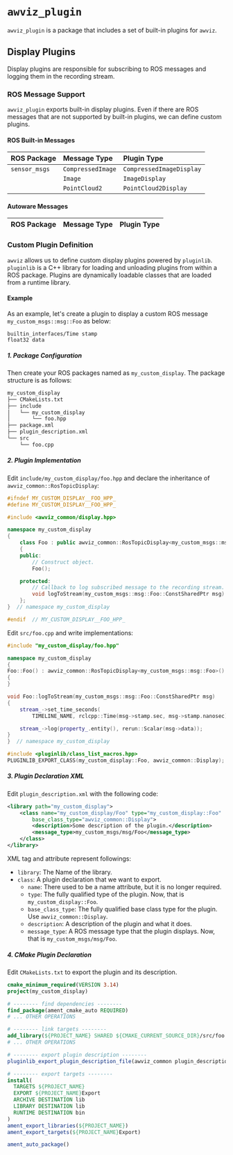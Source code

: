 # `awviz_plugin`

`awviz_plugin` is a package that includes a set of built-in plugins for `awviz`.

## Display Plugins

Display plugins are responsible for subscribing to ROS messages and logging them in the recording stream.

### ROS Message Support

`awviz_plugin` exports built-in display plugins.
Even if there are ROS messages that are not supported by built-in plugins, we can define custom plugins.

#### ROS Built-in Messages

| ROS Package   | Message Type      | Plugin Type              |
| :------------ | :---------------- | :----------------------- |
| `sensor_msgs` | `CompressedImage` | `CompressedImageDisplay` |
|               | `Image`           | `ImageDisplay`           |
|               | `PointCloud2`     | `PointCloud2Display`     |

#### Autoware Messages

| ROS Package | Message Type | Plugin Type |
| :---------- | :----------- | :---------- |

### Custom Plugin Definition

`awviz` allows us to define custom display plugins powered by `pluginlib`.
`pluginlib` is a C++ library for loading and unloading plugins from within a ROS package.
Plugins are dynamically loadable classes that are loaded from a runtime library.

#### Example

As an example, let's create a plugin to display a custom ROS message `my_custom_msgs::msg::Foo` as below:

```msg
builtin_interfaces/Time stamp
float32 data
```

##### 1. Package Configuration

Then create your ROS packages named as `my_custom_display`. The package structure is as follows:

```bash
my_custom_display
├── CMakeLists.txt
├── include
│   └── my_custom_display
│       └── foo.hpp
├── package.xml
├── plugin_description.xml
└── src
    └── foo.cpp
```

##### 2. Plugin Implementation

Edit `include/my_custom_display/foo.hpp` and declare the inheritance of `awviz_common::RosTopicDisplay`:

```c++
#ifndef MY_CUSTOM_DISPLAY__FOO_HPP_
#define MY_CUSTOM_DISPLAY__FOO_HPP_

#include <awviz_common/display.hpp>

namespace my_custom_display
{
    class Foo : public awviz_common::RosTopicDisplay<my_custom_msgs::msg::Foo>
    {
    public:
        // Construct object.
        Foo();

    protected:
        // Callback to log subscribed message to the recording stream.
        void logToStream(my_custom_msgs::msg::Foo::ConstSharedPtr msg) override;
    };
}  // namespace my_custom_display

#endif  // MY_CUSTOM_DISPLAY__FOO_HPP_
```

Edit `src/foo.cpp` and write implementations:

```c++
#include "my_custom_display/foo.hpp"

namespace my_custom_display
{
Foo::Foo() : awviz_common::RosTopicDisplay<my_custom_msgs::msg::Foo>()
{
}

void Foo::logToStream(my_custom_msgs::msg::Foo::ConstSharedPtr msg)
{
    stream_->set_time_seconds(
        TIMELINE_NAME, rclcpp::Time(msg->stamp.sec, msg->stamp.nanosec).seconds());

    stream_->log(property_.entity(), rerun::Scalar(msg->data));
}
}  // namespace my_custom_display

#include <pluginlib/class_list_macros.hpp>
PLUGINLIB_EXPORT_CLASS(my_custom_display::Foo, awviz_common::Display);
```

##### 3. Plugin Declaration XML

Edit `plugin_description.xml` with the following code:

```xml
<library path="my_custom_display">
    <class name="my_custom_display/Foo" type="my_custom_display::Foo"
        base_class_type="awviz_common::Display">
        <description>Some description of the plugin.</description>
        <message_type>my_custom_msgs/msg/Foo</message_type>
    </class>
</library>
```

XML tag and attribute represent followings:

- `library`: The Name of the library.
- `class`: A plugin declaration that we want to export.
  - `name`: There used to be a name attribute, but it is no longer required.
  - `type`: The fully qualified type of the plugin. Now, that is `my_custom_display::Foo`.
  - `base_class_type`: The fully qualified base class type for the plugin. Use `awviz_common::Display`.
  - `description`: A description of the plugin and what it does.
  - `message_type`: A ROS message type that the plugin displays. Now, that is `my_custom_msgs/msg/Foo`.

##### 4. CMake Plugin Declaration

Edit `CMakeLists.txt` to export the plugin and its description.

```cmake
cmake_minimum_required(VERSION 3.14)
project(my_custom_display)

# -------- find dependencies --------
find_package(ament_cmake_auto REQUIRED)
# ... OTHER OPERATIONS

# -------- link targets --------
add_library(${PROJECT_NAME} SHARED ${CMAKE_CURRENT_SOURCE_DIR}/src/foo.cpp)
# ... OTHER OPERATIONS

# -------- export plugin description --------
pluginlib_export_plugin_description_file(awviz_common plugin_description.xml)

# -------- export targets --------
install(
  TARGETS ${PROJECT_NAME}
  EXPORT ${PROJECT_NAME}Export
  ARCHIVE DESTINATION lib
  LIBRARY DESTINATION lib
  RUNTIME DESTINATION bin
)
ament_export_libraries(${PROJECT_NAME})
ament_export_targets(${PROJECT_NAME}Export)

ament_auto_package()
```

